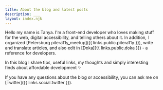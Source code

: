 ```yaml
---
title: About the blog and latest posts
description: ___
layout: index.njk
---
```



Hello my name is Tanya. I'm a front-end developer who loves making stuff for the web, digital accessibility, and telling others about it. In addition, I organized [Petersburg pitera11y_meetup]({{ links.public.pitera11y }}), write and translate articles, and also edit in [Doka]({{ links.public.doka }}) - a reference for developers.

In this blog I share tips, useful links, my thoughts and simply interesting finds about affordable development ✨

If you have any questions about the blog or accessibility, you can ask me on [Twitter]({{ links.social.twitter }}).
